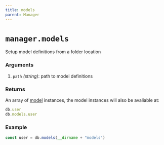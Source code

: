 ```yaml
---
title: models
parent: Manager
---
```


# `manager.models`

Setup model definitions from a folder location

### Arguments

1. `path` *(string)*: path to model definitions

### Returns

An array of [model](../model) instances, the model instances will also be avaliable at:
```js
db.user
db.models.user
```

### Example

```js
const user = db.models(__dirname + "models")
```
